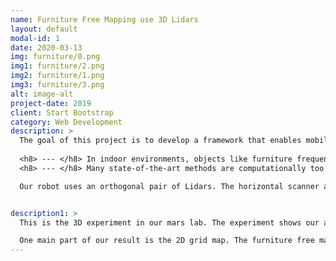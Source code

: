 ```yaml
---
name: Furniture Free Mapping use 3D Lidars
layout: default
modal-id: 1
date: 2020-03-13
img: furniture/0.png
img1: furniture/2.png
img2: furniture/1.png
img3: furniture/3.png
alt: image-alt
project-date: 2019
client: Start Bootstrap
category: Web Development
description: >
  The goal of this project is to develop a framework that enables mobile robots to remove the furniture in a room and generate a furniture free map. There we encounter two main challenges: </br>
  
  <h8> --- </h8> In indoor environments, objects like furniture frequently occlude the wall surfaces, which puts more challenges on semantic segmentation. </br>
  <h8> --- </h8> Many state-of-the-art methods are computationally too expensive to be deployed on a mobile robot. </br>

  Our robot uses an orthogonal pair of Lidars. The horizontal scanner aims to estimate the robot position, whereas the vertical scanner generates the furniture free map. The pipepline is shown here. There are mainly three steps in our algorithm: point cloud rearrangement, wall plane detection and semantic labeling.


description1: >
  This is the 3D experiment in our mars lab. The experiment shows our algorithm can fit well on this kind of scenario. You can see there are some problem with the pillar. Because our wall plane detection method is based on the assumption that walls are planar and perpendicular to the ground. In some situation the pillar can not be detected as the wall. </br>

  One main part of our result is the 2D grid map. The furniture free map with open doors can be used in area graph segmentation which we proposed before. We show several different 2D maps. Our algorithm can filter most of the furniture in the room. We observe that some doors are not open, even though they were classified as open in the 3D map. This error comes from the fact that sometimes we can not detect the door from both sides. This is something to improve in the future. 
---
```

